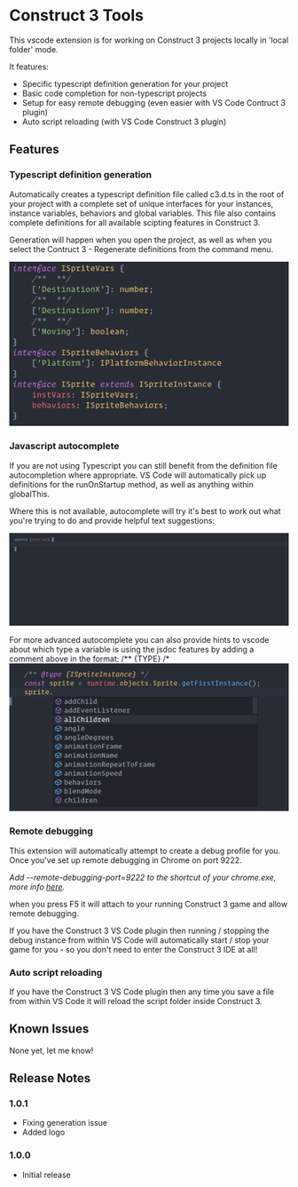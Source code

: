 # Construct 3 Tools

This vscode extension is for working on Construct 3 projects locally in 'local folder' mode.

It features:
- Specific typescript definition generation for your project
- Basic code completion for non-typescript projects
- Setup for easy remote debugging (even easier with VS Code Contruct 3 plugin)
- Auto script reloading (with VS Code Construct 3 plugin)

## Features

### Typescript definition generation
Automatically creates a typescript definition file called c3.d.ts in the root of your project with a complete set of unique interfaces for your instances, instance variables, behaviors and global variables. This file also contains complete definitions for all available scipting features in Construct 3.

Generation will happen when you open the project, as well as when you select the Contruct 3 - Regenerate definitions from the command menu.

![feature X](images/ts-definition.png)

### Javascript autocomplete
If you are not using Typescript you can still benefit from the definition file autocompletion where appropriate. VS Code will automatically pick up definitions for the runOnStartup method, as well as anything within globalThis.

Where this is not available, autocomplete will try it's best to work out what you're trying to do and provide helpful text suggestions:

![feature X](images/autocomplete.gif)

For more advanced autocomplete you can also provide hints to vscode about which type a variable is using the jsdoc features by adding a comment above in the format: /** {TYPE} /*
![feature X](images/js-definition.png)

### Remote debugging
This extension will automatically attempt to create a debug profile for you. Once you've set up remote debugging in Chrome  on port 9222.

<i>Add --remote-debugging-port=9222 to the shortcut of your chrome.exe, more info [here](https://developer.mozilla.org/en-US/docs/Tools/Remote_Debugging/Chrome_Desktop).</i>

 when you press F5 it will attach to your running Construct 3 game and allow remote debugging.


If you have the Construct 3 VS Code plugin then running / stopping the debug instance from within VS Code will automatically start / stop your game for you - so you don't need to enter the Construct 3 IDE at all!

### Auto script reloading
If you have the Construct 3 VS Code plugin then any time you save a file from within VS Code it will reload the script folder inside Construct 3.



## Known Issues

None yet, let me know!

## Release Notes

### 1.0.1

- Fixing generation issue
- Added logo

### 1.0.0

- Initial release
